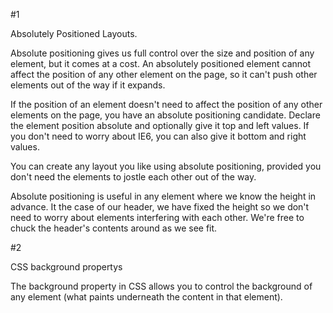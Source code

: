 #1

Absolutely Positioned Layouts.



Absolute positioning gives us full control over the size and position of any element, but it comes at a cost. An absolutely positioned element cannot affect the position of any other element on the page, so it can't push other elements out of the way if it expands.

If the position of an element doesn't need to affect the position of any other elements on the page, you have an absolute positioning candidate. Declare the element position absolute and optionally give it top and left values. If you don't need to worry about IE6, you can also give it bottom and right values.

You can create any layout you like using absolute positioning, provided you don't need the elements to jostle each other out of the way.

Absolute positioning is useful in any element where we know the height in advance. It the case of our header, we have fixed the height so we don't need to worry about elements interfering with each other. We're free to chuck the header's contents around as we see fit.

#2

CSS background propertys

The background property in CSS allows you to control the background of any element (what paints underneath the content in that element).
